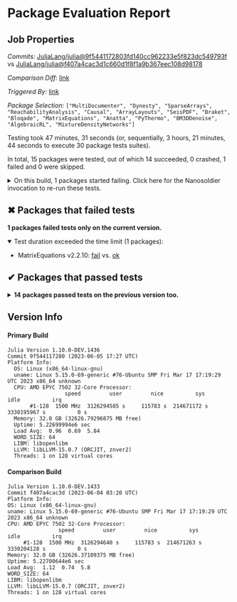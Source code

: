 # Package Evaluation Report

## Job Properties

*Commits:* [JuliaLang/julia@9f5441172803fd140cc962233e5f823dc549793f](https://github.com/JuliaLang/julia/commit/9f5441172803fd140cc962233e5f823dc549793f) vs [JuliaLang/julia@f407a4cac3d1c660d1f8f1a9b367eec108d98178](https://github.com/JuliaLang/julia/commit/f407a4cac3d1c660d1f8f1a9b367eec108d98178)

*Comparison Diff:* [link](https://github.com/JuliaLang/julia/compare/f407a4cac3d1c660d1f8f1a9b367eec108d98178...9f5441172803fd140cc962233e5f823dc549793f)

*Triggered By:* [link](https://github.com/JuliaLang/julia/pull/50058#issuecomment-1577195740)

*Package Selection:* `["MultiDocumenter", "Dynesty", "SparseArrays", "ReachabilityAnalysis", "Causal", "ArrayLayouts", "SeisPDF", "Braket", "Bloqade", "MatrixEquations", "Anatta", "PyThermo", "BM3DDenoise", "AlgebraicRL", "MixtureDensityNetworks"]`

Testing took 47 minutes, 31 seconds (or, sequentially, 3 hours, 21 minutes, 44 seconds to execute 30 package tests suites).

In total, 15 packages were tested, out of which 14 succeeded, 0 crashed, 1 failed and 0 were skipped.


<details><summary>On this build, 1 packages started failing. Click here for the Nanosoldier invocation to re-run these tests.</summary>
<p>

```
@nanosoldier `runtests(["MatrixEquations"])`
```

</p>
</details>


## ✖ Packages that failed tests

**1 packages failed tests only on the current version.**

<details open><summary>Test duration exceeded the time limit (1 packages):</summary>
<p>


- MatrixEquations v2.2.10: [fail](https://s3.amazonaws.com/julialang-reports/nanosoldier/pkgeval/by_hash/9f54411_vs_f407a4c/MatrixEquations.primary.log) vs. [ok](https://s3.amazonaws.com/julialang-reports/nanosoldier/pkgeval/by_hash/9f54411_vs_f407a4c/MatrixEquations.against.log)

</p>
</details>


## ✔ Packages that passed tests

<details><summary><strong>14 packages passed tests on the previous version too.</strong></summary>
<p>

- [SparseArrays v1.10.0](https://s3.amazonaws.com/julialang-reports/nanosoldier/pkgeval/by_hash/9f54411_vs_f407a4c/SparseArrays.primary.log)
- [ArrayLayouts v1.0.4](https://s3.amazonaws.com/julialang-reports/nanosoldier/pkgeval/by_hash/9f54411_vs_f407a4c/ArrayLayouts.primary.log)
- [Braket v0.7.4](https://s3.amazonaws.com/julialang-reports/nanosoldier/pkgeval/by_hash/9f54411_vs_f407a4c/Braket.primary.log)
- [Dynesty v0.3.1](https://s3.amazonaws.com/julialang-reports/nanosoldier/pkgeval/by_hash/9f54411_vs_f407a4c/Dynesty.primary.log)
- [ReachabilityAnalysis v0.21.4](https://s3.amazonaws.com/julialang-reports/nanosoldier/pkgeval/by_hash/9f54411_vs_f407a4c/ReachabilityAnalysis.primary.log)
- [BM3DDenoise v1.0.1](https://s3.amazonaws.com/julialang-reports/nanosoldier/pkgeval/by_hash/9f54411_vs_f407a4c/BM3DDenoise.primary.log)
- [MultiDocumenter v0.6.1](https://s3.amazonaws.com/julialang-reports/nanosoldier/pkgeval/by_hash/9f54411_vs_f407a4c/MultiDocumenter.primary.log)
- [PyThermo v0.2.3](https://s3.amazonaws.com/julialang-reports/nanosoldier/pkgeval/by_hash/9f54411_vs_f407a4c/PyThermo.primary.log)
- [SeisPDF v0.0.1](https://s3.amazonaws.com/julialang-reports/nanosoldier/pkgeval/by_hash/9f54411_vs_f407a4c/SeisPDF.primary.log)
- [Bloqade v0.1.23](https://s3.amazonaws.com/julialang-reports/nanosoldier/pkgeval/by_hash/9f54411_vs_f407a4c/Bloqade.primary.log)
- [Anatta v0.0.7](https://s3.amazonaws.com/julialang-reports/nanosoldier/pkgeval/by_hash/9f54411_vs_f407a4c/Anatta.primary.log)
- [AlgebraicRL v0.1.2](https://s3.amazonaws.com/julialang-reports/nanosoldier/pkgeval/by_hash/9f54411_vs_f407a4c/AlgebraicRL.primary.log)
- [Causal v0.3.4](https://s3.amazonaws.com/julialang-reports/nanosoldier/pkgeval/by_hash/9f54411_vs_f407a4c/Causal.primary.log)
- [MixtureDensityNetworks v0.2.2](https://s3.amazonaws.com/julialang-reports/nanosoldier/pkgeval/by_hash/9f54411_vs_f407a4c/MixtureDensityNetworks.primary.log)

</p>
</details>


## Version Info

#### Primary Build

```
Julia Version 1.10.0-DEV.1436
Commit 9f544117280 (2023-06-05 17:27 UTC)
Platform Info:
  OS: Linux (x86_64-linux-gnu)
  uname: Linux 5.15.0-69-generic #76-Ubuntu SMP Fri Mar 17 17:19:29 UTC 2023 x86_64 unknown
  CPU: AMD EPYC 7502 32-Core Processor: 
                  speed         user         nice          sys         idle          irq
       #1-128  1500 MHz  3126294585 s     115783 s  214671172 s  3330195967 s          0 s
  Memory: 32.0 GB (32626.79296875 MB free)
  Uptime: 5.22699994e6 sec
  Load Avg:  0.96  0.69  5.84
  WORD_SIZE: 64
  LIBM: libopenlibm
  LLVM: libLLVM-15.0.7 (ORCJIT, znver2)
  Threads: 1 on 128 virtual cores

```

  #### Comparison Build

  ```
Julia Version 1.10.0-DEV.1433
Commit f407a4cac3d (2023-06-04 03:20 UTC)
Platform Info:
  OS: Linux (x86_64-linux-gnu)
  uname: Linux 5.15.0-69-generic #76-Ubuntu SMP Fri Mar 17 17:19:29 UTC 2023 x86_64 unknown
  CPU: AMD EPYC 7502 32-Core Processor: 
                  speed         user         nice          sys         idle          irq
       #1-128  1500 MHz  3126294640 s     115783 s  214671263 s  3330204128 s          0 s
  Memory: 32.0 GB (32626.37109375 MB free)
  Uptime: 5.22700644e6 sec
  Load Avg:  1.12  0.74  5.8
  WORD_SIZE: 64
  LIBM: libopenlibm
  LLVM: libLLVM-15.0.7 (ORCJIT, znver2)
  Threads: 1 on 128 virtual cores

  ```
  <!-- Generated on 2023-06-05T23:44:19.065 -->
